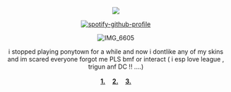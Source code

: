<div align="center">

![](https://komarev.com/ghpvc/?username=7RIGUN&label=all_my_best_friends_5_ever_:&color=red&style=flat)

<div align="center">

[![spotify-github-profile](https://spotify-github-profile.kittinanx.com/api/view?uid=tildejohanne&cover_image=true&theme=novatorem&show_offline=true&background_color=121212&interchange=true&bar_color=53b14f&bar_color_cover=true)](https://github.com/kittinan/spotify-github-profile)
  
![IMG_6605](https://64.media.tumblr.com/f8e002eca6a5788fb47e0c782b20cda8/4ebddb31c7687b53-59/s2048x3072/45958bbdedc827ac665df552e87cd0c75f3812a1.jpg) 


i stopped playing ponytown for a while and now i dontlike any of my skins and im scared everyone forgot me PLS bmf or interact ( i esp love league , trigun anf DC !! ....)

<b> [1.](https://rentry.co/enea)ㅤ [2.](https://rentry.co/yasukayn) ㅤ[3.](https://pantheon.atabook.org)</b>
